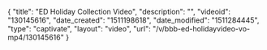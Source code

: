 {
    "title": "ED Holiday Collection Video",
    "description": "",
    "videoid": "130145616",
    "date_created": "1511198618",
    "date_modified": "1511284445",
    "type": "captivate",
    "layout": "video",
    "url": "\/v\/bbb-ed-holidayvideo-vo-mp4\/130145616"
}
